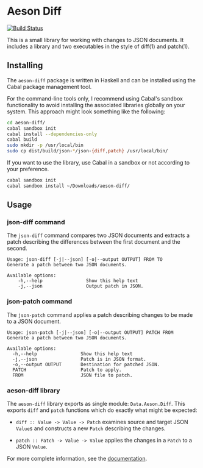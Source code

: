 Aeson Diff
==========

[![Build Status][badge]][status]

This is a small library for working with changes to JSON documents. It includes
a library and two executables in the style of diff(1) and patch(1).

Installing
----------

The `aeson-diff` package is written in Haskell and can be installed using the
Cabal package management tool.

For the command-line tools only, I recommend using Cabal's sandbox
functionality to avoid installing the associated libraries globally on your
system. This approach might look something like the following:

````bash
cd aeson-diff/
cabal sandbox init
cabal install --dependencies-only
cabal build
sudo mkdir -p /usr/local/bin
sudo cp dist/build/json-*/json-{diff,patch} /usr/local/bin/
````

If you want to use the library, use Cabal in a sandbox or not according to your
preference.

````bash
cabal sandbox init
cabal sandbox install ~/Downloads/aeson-diff/
````

Usage
-----

### json-diff command

The `json-diff` command compares two JSON documents and extracts a patch
describing the differences between the first document and the second.

````
Usage: json-diff [-j|--json] [-o|--output OUTPUT] FROM TO
Generate a patch between two JSON documents.

Available options:
    -h,--help                Show this help text
    -j,--json                Output patch in JSON.
````

### json-patch command

The `json-patch` command applies a patch describing changes to be made to
a JSON document.

````
Usage: json-patch [-j|--json] [-o|--output OUTPUT] PATCH FROM
Generate a patch between two JSON documents.

Available options:
  -h,--help                Show this help text
  -j,--json                Patch is in JSON format.
  -o,--output OUTPUT       Destination for patched JSON.
  PATCH                    Patch to apply.
  FROM                     JSON file to patch.
````

### aeson-diff library

The `aeson-diff` library exports as single module: `Data.Aeson.Diff`. This
exports `diff` and `patch` functions which do exactly what might be expected:

- `diff :: Value -> Value -> Patch` examines source and target JSON `Value`s
and constructs a new `Patch` describing the changes.

- `patch :: Patch -> Value -> Value` applies the changes in a `Patch` to a JSON
`Value`.

For more complete information, see the [documentation][docs].

[badge]: https://travis-ci.org/thsutton/aeson-diff.svg?branch=master
[status]: https://travis-ci.org/thsutton/aeson-diff
[docs]: https://hackage.haskell.org/package/aeson-diff/docs/Data-Aeson-Diff.html

